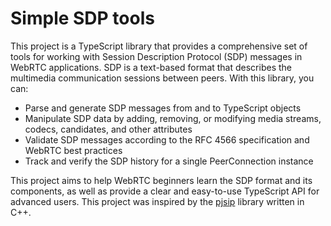 # Simple SDP tools
This project is a TypeScript library that provides a comprehensive set of tools for working with Session Description Protocol (SDP) messages in WebRTC applications. SDP is a text-based format that describes the multimedia communication sessions between peers. 
With this library, you can:
- Parse and generate SDP messages from and to TypeScript objects
- Manipulate SDP data by adding, removing, or modifying media streams, codecs, candidates, and other attributes
- Validate SDP messages according to the RFC 4566 specification and WebRTC best practices
- Track and verify the SDP history for a single PeerConnection instance

This project aims to help WebRTC beginners learn the SDP format and its components, as well as provide a clear and easy-to-use TypeScript API for advanced users. This project was inspired by the [pjsip](https://github.com/pjsip/pjproject) library written in C++.
